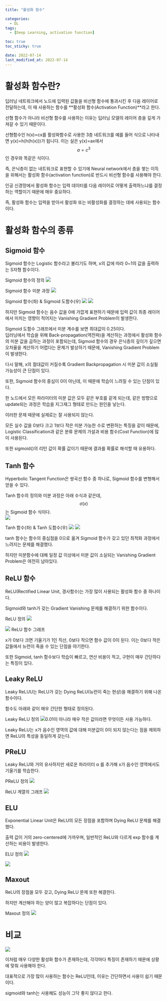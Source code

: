 ```yaml
---
title: "활성화 함수"

categories:
  - DL
tags:
  - [Deep Learning, activation function]

toc: true
toc_sticky: true

date: 2022-07-14
last_modified_at: 2022-07-14
---
```


# 활성화 함수란?

딥러닝 네트워크에서 노드에 입력된 값들을 비선형 함수에 통과시킨 후 다음 레이어로 전달하는데, 이 때 사용하는 함수를 **활성화 함수(Activation Function)**라고 한다.  

선형 함수가 아니라 비선형 함수를 사용하는 이유는 딥러닝 모델의 레이어 층을 깊게 가져갈 수 있기 때문이다.  

선형함수인 h(x)=cx를 활성화함수로 사용한 3층 네트워크를 예를 들어 식으로 나타내면 y(x)=h(h(h(x)))가 됩니다. 이는 실은 y(x)=ax에서 $$a=c^3$$인 경우와 똑같은 식이다.  

즉, 은닉층이 없는 네트워크로 표현할 수 있기에 Neural network에서 층을 쌓는 이득을 위해서는 활성화 함수(activation function)로 반드시 비선형 함수를 사용해야 한다.  

인공 신경망에서 활성화 함수는 입력 데이터를 다음 레이어로 어떻게 출력하느냐를 결정하는 역할이기 때문에 매우 중요하다.  

즉, 활성화 함수는 입력을 받아서 활성화 또는 비활성화를 결정하는 데에 사용되는 함수이다.  

# 활성화 함수의 종류

## Sigmoid 함수

Sigmoid 함수는 Logistic 함수라고 불리기도 하며, x의 값에 따라 0~1의 값을 출력하는 S자형 함수이다.  

Sigmoid 함수의 정의
![](https://mblogthumb-phinf.pstatic.net/MjAyMDAyMjVfNDQg/MDAxNTgyNjA2Mzc5MDY5.zxVCMRhPDevOiEqeW9Zld_qIExdLNovxjzMgD5csjKQg.U7vFTEIlTe8blGu1s6wFptli8_X1oe-QOfztJHWN7-og.PNG.handuelly/image.png?type%3Dw800)


Sigmoid 함수 미분 과정
![](https://mblogthumb-phinf.pstatic.net/MjAyMDAyMjVfMjYg/MDAxNTgyNjA2MzkwNTQx.eUt8n14w7VCLfyZxM9zcnaM9WblF9kT7qPfKFnOZajkg.o1XBEQtAaKFbpLBTG_e6XEkV5Vh65HFeQg6OMy_8lQcg.PNG.handuelly/image.png?type%3Dw800)

Sigmoid 함수(좌) & Sigmoid 도함수(우)
![](https://mblogthumb-phinf.pstatic.net/MjAyMDAyMjVfMjI4/MDAxNTgyNjA3MjY0NzIy.tR76IK8YsIL8XORjYDJoMSNBK2nhpUooUhMS6N0d1NUg.bMGce-shmpX6--ck-mvfcTimMjL3UpFw2iSgQgExCR8g.PNG.handuelly/image.png?type%3Dw800)
![](https://mblogthumb-phinf.pstatic.net/MjAyMDAyMjVfMTM5/MDAxNTgyNjA3MjcxMjE0.T7uG6k2la4WUJjrRwMHVB3FuidBNK2tYPhXpzSwGDUsg._-ameb8qQWpDkhk5SDUDUU9Bag2GpfN7mw78g_Jc8HQg.PNG.handuelly/image.png?type%3Dw800)

하지만 Sigmoid 함수는 음수 값을 0에 가깝게 표현하기 때문에 입력 값이 최종 레이어에서 미치는 영향이 적어지는 Vanishing Gradient Problem이 발생한다.  

Sigmoid 도함수 그래프에서 미분 계수를 보면 최대값이 0.25이다.  
딥러닝에서 학습을 위해 Back-propagation(역전파)을 계산하는 과정에서 활성화 함수의 미분 값을 곱하는 과정이 포함되는데, Sigmoid 함수의 경우 은닉층의 깊이가 깊으면 오차율을 계산하기 어렵다는 문제가 발상하기 때문에, Vanishing Gradient Problem이 발생한다.  

다시 말해, x의 절대값이 커질수록 Gradient Backpropagation 시 미분 값이 소실될 가능성이 큰 단점이 있다.  

또한, Sigmoid 함수의 중심이 0이 아닌데, 이 때문에 학습이 느려질 수 있는 단점이 있다.  

한 노드에서 모든 파라미터의 미분 값은 모두 같은 부호를 같게 되는데, 같은 방향으로 update되는 과정은 학습을 지그재그 형태로 만드는 원인을 낳는다.  

이러한 문제 때문에 실제로는 잘 사용되지 않는다.  

모든 실수 값을 0보다 크고 1보다 작은 미분 가능한 수로 변환하는 특징을 같이 때문에, Logistic Classification과 같은 분류 문제의 가설과 비용 함수(Cost Function)에 많이 사용된다.  

또한 sigmoid()의 리턴 값이 확률 값이기 때문에 결과를 확률로 해석할 때 유용하다.  

## Tanh 함수

Hyperbolic Tangent Function은 쌍곡선 함수 중 하나로, Sigmoid 함수를 변형해서 얻을 수 있다.  

Tanh 함수의 정의와 미분 과정은 아래 수식과 같은데, $$σ(x)$$는 Sigmoid 함수 식이다.  
![](https://mblogthumb-phinf.pstatic.net/MjAyMDAyMjVfMTk0/MDAxNTgyNjA3NzcyOTI3.Oc7diAw06G0vb-b86Wp5O-sy2Oa_bHHZnxnc2ASFYjAg.0dxRIz0WS3xkT51tlC8Yl1w_pDDRWynAaCX4NzxIq3Eg.PNG.handuelly/image.png?type%3Dw800)

Tanh 함수(좌) & Tanh 도함수(우)
![](https://mblogthumb-phinf.pstatic.net/MjAyMDAyMjVfOSAg/MDAxNTgyNjA3Njg0NDc0.3PxflDp1EDXZVSsOwpBBYUXQP9GLJmPTqz872JMxkc4g.QlUM1zGGT9WK9b7jcLQwhXTAr3Tqp4k2RZuCeidUTOIg.PNG.handuelly/image.png?type%3Dw800)
![](https://mblogthumb-phinf.pstatic.net/MjAyMDAyMjVfMTUx/MDAxNTgyNjA3NjkyODMx.YhSLbMr-W9d_FSLnSbnTxdm0GMwYY_Yx6XMTGTI8eWQg.r_CATCsMwW6F4xhrfIFBp3yV6760Ez-sK5phPrUE0jYg.PNG.handuelly/image.png?type%3Dw800)

tanh 함수는 함수의 중심점을 0으로 옮겨 Sigmoid 함수가 갖고 있던 최적화 과정에서 느려지는 문제를 해결했다.  

하지만 미분함수에 대해 일정 값 이상에서 미분 값이 소실되는 Vanishing Gradient Problem은 여전히 남아있다.  

## ReLU 함수

ReLU(Rectified Linear Unit, 경사함수)는 가장 많이 사용되는 활성화 함수 중 하나이다.  

Sigmoid와 tanh가 갖는 Gradient Vanishing 문제를 해결하기 위한 함수이다.  

ReLU 정의
![](https://mblogthumb-phinf.pstatic.net/MjAyMDAyMjVfMTA4/MDAxNTgyNjA4MzM2NjI2.BimoIN4e0LyJoEdFhNfXO1q8o9FcMRzCZVnmBNrRqSog.o6c5C2zBc0Wh9YwxR37drT9VvZP_qE4yhSWRw2V68Dkg.PNG.handuelly/image.png?type%3Dw800)

![](https://mblogthumb-phinf.pstatic.net/MjAyMDAyMjVfOTIg/MDAxNTgyNjA4MzI2NDA5.e0VyX0yrhE5gtfPjni7IxF5kpArCeByreQsdOMB0240g.CWwTi57bPtAK6C7eLmRn1ED2RE8Lm_C6sVIwMGJS1Akg.PNG.handuelly/image.png?type%3Dw800)
ReLU 함수 그래프

x가 0보다 크면 기울기가 1인 직선, 0보다 작으면 함수 값이 0이 된다. 이는 0보다 작은 값들에서 뉴런이 죽을 수 있는 단점을 야기한다.  

또한 Sigmoid, tanh 함수보다 학습이 빠르고, 연산 비용이 적고, 구현이 매우 간단하다는 특징이 있다.  

## Leaky ReLU

Leaky ReLUU는 ReLU가 갖는 Dying ReLU(뉴런이 죽는 현상)을 해결하기 위해 나온 함수이다.  

함수도 아래와 같이 매우 간단한 형태로 정의된다.  

Leaky ReLU 정의
![](https://mblogthumb-phinf.pstatic.net/MjAyMDAyMjVfMjU5/MDAxNTgyNjA4NzA5MzUx.8bwP5NUnWan-vKq91HKuFL-FdZyG-nLVx-E2f03EMtEg.r09fBQqyqbI9-iSw8x2gla2TAuTBRpuEfBrlOyhiLMAg.PNG.handuelly/image.png?type%3Dw800)
​
0.01이 아니라 매우 작은 값이라면 무엇이든 사용 가능하다.  

Leaky ReLU는 x가 음수인 영역의 값에 대해 미분값이 0이 되지 않는다는 점을 제외하면 ReLU의 특성을 동일하게 갖는다.  

## PReLU

Leaky ReLU와 거의 유사하지만 새로운 파라미터 α 를 추가해 x가 음수인 영역에서도 기울기를 학습한다.  


PReLU 정의
![](https://mblogthumb-phinf.pstatic.net/MjAyMDAyMjVfNyAg/MDAxNTgyNjA4ODUxNjQx.9XG-_nZCWmhVCmEBOfjn0PG1GB8SrDwKHdH9SO14fkQg.3_G-Nq3avOfDQkHbcj9Z6NbLaU4dePOW9cuF9PK4CdQg.PNG.handuelly/image.png?type%3Dw800)

ReLU 계열의 그래프
![](https://mblogthumb-phinf.pstatic.net/MjAyMDAyMjVfMTAw/MDAxNTgyNjA4OTgzNTY4.XGvKlH95zJAajkNhenW2hcntQh08wZ6hVG-1st3o1GAg.X6hCOdvIifvOzdULNFRLEOVw32J86leya7aUhLGNzYcg.PNG.handuelly/image.png?type%3Dw800)

## ELU

Exponential Linear Unit은 ReLU의 모든 장점을 포함하며 Dying ReLU 문제를 해결했다.  

출력 값이 거의 zero-centered에 가까우며, 일반적인 ReLU와 다르게 exp 함수를 계산하는 비용이 발생한다.  

ELU 정의
![](https://mblogthumb-phinf.pstatic.net/MjAyMDAyMjVfMTQ4/MDAxNTgyNjA5MTM0Nzg2.cdhtmcFUhGVODjabbGIKclGA4r8x0wbMbPhu8le0ozYg.X9hpEkEqiciKoUTieHZzgs4QzrgdK6RJciLd3s89WnEg.PNG.handuelly/image.png?type%3Dw800)

![](https://mblogthumb-phinf.pstatic.net/MjAyMDAyMjVfMjQ2/MDAxNTgyNjA5MTkwNjE5.0Ybb5mPVJAoobiH5aVyWjXOp8a0umersu10id0WQWhAg.JR-wTuj4aFrk9fuMqQ39VPcUFu-TOqQHRuaWi2GCVBAg.PNG.handuelly/image.png?type%3Dw800)

## Maxout

ReLU의 장점을 모두 갖고, Dying ReLU 문제 또한 해결한다.  

하지만 계산해야 하는 양이 많고 복잡하다는 단점이 있다.  

Maxout 정의
![](https://mblogthumb-phinf.pstatic.net/MjAyMDAyMjVfOTEg/MDAxNTgyNjA5MjQ4NDk0.vD-S64AEOzSpY_z0eiKdhcP11_eq6SOvuEVTcdPsOfkg.PeMj33JnGGId3oYIKoPe1adVORqX4Y6JegwwMjLBtcIg.PNG.handuelly/image.png?type%3Dw800)

# 비교

![](https://mblogthumb-phinf.pstatic.net/MjAyMDAyMjVfMTQ3/MDAxNTgyNjA5NDY3MTY3.228bUv_5mrol1w7X0NiFMD1UNru9zyf3yIJGcON-An0g.3Kzynlja9y_F9yTfANl937elQAK1pTGoJ_al7Om7TYsg.PNG.handuelly/image.png?type%3Dw800)

이처럼 매우 다양한 활성화 함수가 존재하는데, 각각마다 특징이 존재하기 때문에 상황에 맞춰 사용해야 한다.  

대표적으로 가장 많이 사용하는 함수는 ReLU인데, 이유는 간단하면서 사용이 쉽기 때문이다.  

sigmoid와 tanh는 사용해도 성능이 그닥 좋지 않다고 한다.  